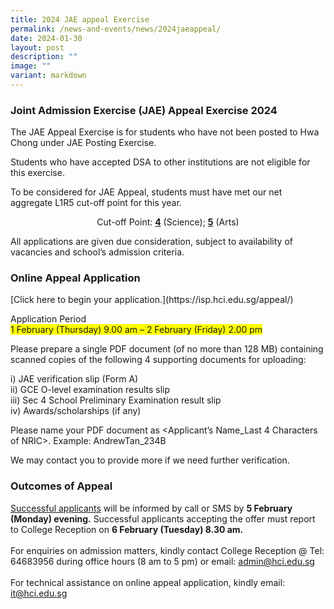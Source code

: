 ```yaml
---
title: 2024 JAE appeal Exercise
permalink: /news-and-events/news/2024jaeappeal/
date: 2024-01-30
layout: post
description: ""
image: ""
variant: markdown
---
```

<h3>Joint Admission Exercise (JAE) Appeal Exercise 2024</h3>
<p>The JAE Appeal Exercise is for students who have not been posted to Hwa
Chong under JAE Posting Exercise.</p>
<p>Students who have accepted DSA to other institutions are not eligible
for this exercise.</p>
<p>To be considered for JAE Appeal, students must have met our net aggregate
L1R5 cut-off point for this year.</p>
<p></p><center>Cut-off Point: <u><b>4</b></u> (Science); <u><b>5</b></u> (Arts)<p></p></center>
<p>All applications are given due consideration, subject to availability
of vacancies and school’s admission criteria.</p>
<p></p><h3>Online Appeal Application</h3>
[Click here to begin your application.](https://isp.hci.edu.sg/appeal/)<p></p>
<p>Application Period<br>
<span style="background-color: #FFFF00">1 February (Thursday) 9.00 am – 2 February (Friday) 2.00 pm</span></p>
<p>Please prepare a single PDF document (of no more than 128 MB) containing
scanned copies of the following 4 supporting documents for uploading:</p>
<p>i)  JAE verification slip (Form A)<br>
			ii) GCE O-level examination results slip<br>
			iii) Sec 4 School Preliminary Examination result slip<br>
			iv) Awards/scholarships (if any)
</p><p>Please name your PDF document as &lt;Applicant’s Name_Last 4 Characters
of NRIC&gt;. Example: AndrewTan_234B</p>
<p></p>
We may contact you to provide more if we need further verification.<br>

<h3>Outcomes of Appeal</h3>
<u>Successful applicants</u> will be informed by call or SMS by <b>5 February (Monday) evening.</b> Successful applicants accepting the offer must report to College Reception on <b>6 February (Tuesday) 8.30 am.</b><br><br>
For enquiries on admission matters, kindly contact College Reception @ Tel: 64683956 during office hours (8 am to 5 pm) or email:
<a href="mailto:admin@hci.edu.sg">admin@hci.edu.sg</a><br><br>
For technical assistance on online appeal application, kindly email: 
<a href="mailto:it@hci.edu.sg">it@hci.edu.sg</a>